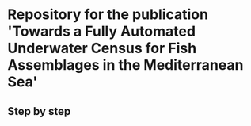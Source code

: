 # Repository for the publication 'Towards a Fully Automated Underwater Census for Fish Assemblages in the Mediterranean Sea'
## Step by step

